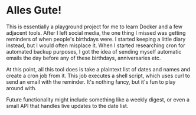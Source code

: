 # Alles Gute!

This is essentially a playground project for me to learn Docker and a few adjacent tools. After I left social media, the one thing I missed was getting reminders of when people's birthdays were. I started keeping a little diary instead, but I would often misplace it. When I started researching cron for automated backup purposes, I got the idea of sending myself automatic emails the day before any of these birthdays, anniversaries etc.

At this point, all this tool does is take a plaintext list of dates and names and create a cron job from it. This job executes a shell script, which uses curl to send an email with the reminder. It's nothing fancy, but it's fun to play around with.

Future functionality might include something like a weekly digest, or even a small API that handles live updates to the date list.
